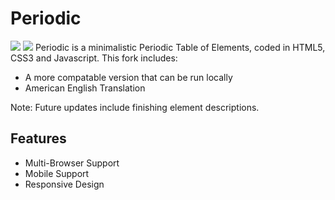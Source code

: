 # Periodic
<img src="https://github.com/CFWS/Periodic/workflows/Periodic/badge.svg"/> <img src="https://img.shields.io/badge/License-ISC-blue.svg)"/>
Periodic is a minimalistic Periodic Table of Elements, coded in HTML5, CSS3 and Javascript.
This fork includes:
- A more compatable version that can be run locally
- American English Translation

Note:
Future updates include finishing element descriptions.

## Features

- Multi-Browser Support
- Mobile Support
- Responsive Design
